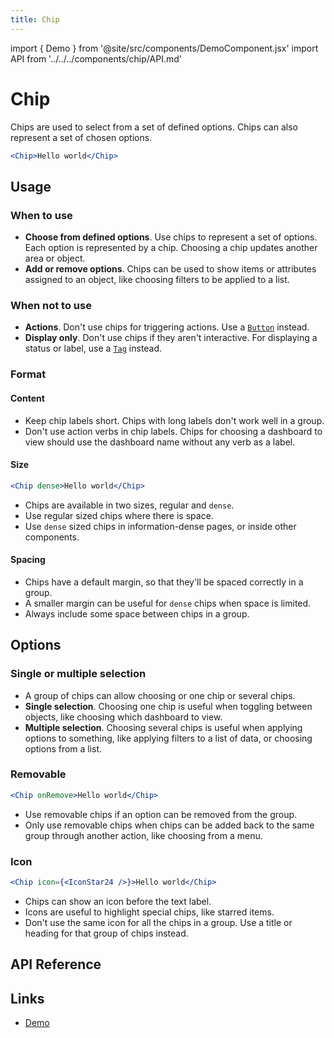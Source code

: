 ```yaml
---
title: Chip
---
```


import { Demo } from '@site/src/components/DemoComponent.jsx'
import API from '../../../components/chip/API.md'

# Chip

Chips are used to select from a set of defined options. Chips can also represent a set of chosen options.

<Demo
    path="chip--default"
    args="children:Hello World"
    height="120px"
/>

```jsx
<Chip>Hello world</Chip>
```

## Usage

### When to use

-   **Choose from defined options**. Use chips to represent a set of options. Each option is represented by a chip. Choosing a chip updates another area or object.
-   **Add or remove options**. Chips can be used to show items or attributes assigned to an object, like choosing filters to be applied to a list.

### When not to use

-   **Actions**. Don't use chips for triggering actions. Use a [`Button`](button.md) instead.
-   **Display only**. Don't use chips if they aren't interactive. For displaying a status or label, use a [`Tag`](tag.md) instead.

### Format

#### Content

-   Keep chip labels short. Chips with long labels don't work well in a group.
-   Don't use action verbs in chip labels. Chips for choosing a dashboard to view should use the dashboard name without any verb as a label.

#### Size

<Demo
    path="chip--dense"
    args="children:Hello World"
    height="120px"
/>

```jsx
<Chip dense>Hello world</Chip>
```

-   Chips are available in two sizes, regular and `dense`.
-   Use regular sized chips where there is space.
-   Use `dense` sized chips in information-dense pages, or inside other components.

#### Spacing

-   Chips have a default margin, so that they'll be spaced correctly in a group.
-   A smaller margin can be useful for `dense` chips when space is limited.
-   Always include some space between chips in a group.

## Options

### Single or multiple selection

-   A group of chips can allow choosing or one chip or several chips.
-   **Single selection**. Choosing one chip is useful when toggling between objects, like choosing which dashboard to view.
-   **Multiple selection**. Choosing several chips is useful when applying options to something, like applying filters to a list of data, or choosing options from a list.

### Removable

<Demo
    path="chip--removable"
    args="children:Hello World"
    height="120px"
/>

```jsx
<Chip onRemove>Hello world</Chip>
```

-   Use removable chips if an option can be removed from the group.
-   Only use removable chips when chips can be added back to the same group through another action, like choosing from a menu.

### Icon

<Demo
    path="chip--icon"
    args="children:Hello World"
    height="120px"
/>

```jsx
<Chip icon={<IconStar24 />}>Hello world</Chip>
```

-   Chips can show an icon before the text label.
-   Icons are useful to highlight special chips, like starred items.
-   Don't use the same icon for all the chips in a group. Use a title or heading for that group of chips instead.

## API Reference

<API />

## Links

-   <a href="/demo/?path=/story/chip--default" target="_blank">Demo</a>
